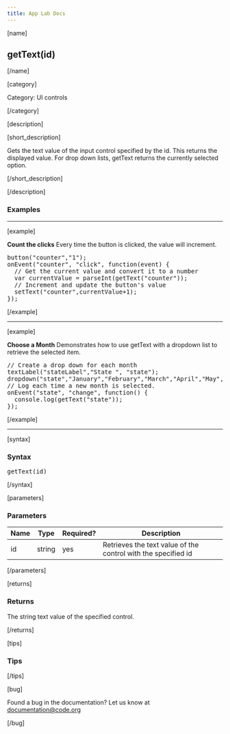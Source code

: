 ```yaml
---
title: App Lab Docs
---
```


[name]

## getText(id)

[/name]


[category]

Category: UI controls

[/category]

[description]

[short_description]

Gets the text value of the input control specified by the id. This returns the displayed value. For drop down lists, getText returns the currently selected option.

[/short_description]

[/description]

### Examples
____________________________________________________

[example]

**Count the clicks**
Every time the button is clicked, the value will increment.
<pre>
button("counter","1");
onEvent("counter", "click", function(event) {
  // Get the current value and convert it to a number
  var currentValue = parseInt(getText("counter"));
  // Increment and update the button's value
  setText("counter",currentValue+1);
});
</pre>

[/example]

____________________________________________________

[example]

**Choose a Month**
Demonstrates how to use getText with a dropdown list to retrieve the selected item.
<pre>
// Create a drop down for each month
textLabel("stateLabel","State ", "state");
dropdown("state","January","February","March","April","May","June","July","August","September","October","November","December");
// Log each time a new month is selected.
onEvent("state", "change", function() {
  console.log(getText("state"));
});
</pre>

[/example]

____________________________________________________
[syntax]

### Syntax
<pre>
getText(id)
</pre>

[/syntax]


[parameters]

### Parameters

| Name  | Type | Required? | Description |
|-----------------|------|-----------|-------------|
| id | string | yes | Retrieves the text value of the control with the specified id |
[/parameters]

[returns]

### Returns
The string text value of the specified control.

[/returns]

[tips]

### Tips
[/tips]

[bug]

Found a bug in the documentation? Let us know at documentation@code.org

[/bug]

